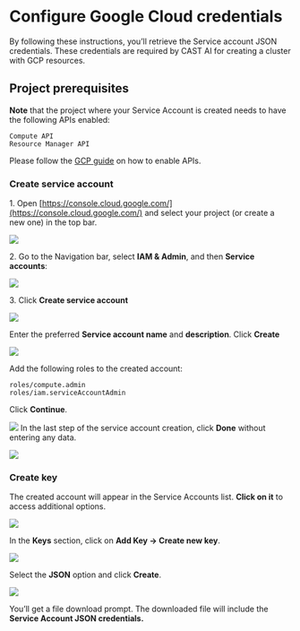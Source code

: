 # Configure Google Cloud credentials

By following these instructions, you’ll retrieve the Service account JSON credentials. These credentials are required by
CAST AI for creating a cluster with GCP resources.

## Project prerequisites

**Note** that the project where your Service Account is created needs to have the following APIs enabled:

```
Compute API
Resource Manager API
```

Please follow the [GCP guide](https://cloud.google.com/apis/docs/getting-started#enabling_apis) on how to enable APIs.

### Create service account

1\. Open [https://console.cloud.google.com/](https://console.cloud.google.com/) and select your project (or create a new
one) in the top bar.

![](configuring-gcp-credentials/gcp1.png)

2\. Go to the Navigation bar, select **IAM & Admin**, and then **Service accounts**:

![](configuring-gcp-credentials/gcp2.png)

3\. Click **Create service account**

![](configuring-gcp-credentials/gcp3.png)

Enter the preferred **Service account name** and **description**. Click **Create**

![](configuring-gcp-credentials/gcp4.png)

Add the following roles to the created account:

```
roles/compute.admin
roles/iam.serviceAccountAdmin
```

Click **Continue**.

![](configuring-gcp-credentials/gcp5.png)
In the last step of the service account creation, click **Done** without entering any data.

![](configuring-gcp-credentials/gcp6.png)

### Create key

The created account will appear in the Service Accounts list. **Click on it** to access additional options.

![](configuring-gcp-credentials/gcp7.png)

In the **Keys** section, click on **Add Key → Create new key**.

![](configuring-gcp-credentials/gcp8.png)

Select the **JSON** option and click **Create**.

![](configuring-gcp-credentials/gcp9.png)

You’ll get a file download prompt. The downloaded file will include the **Service Account JSON credentials.**
